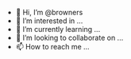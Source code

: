 - 👋 Hi, I’m @browners
- 👀 I’m interested in ...
- 🌱 I’m currently learning ...
- 💞️ I’m looking to collaborate on ...
- 📫 How to reach me ...

<!---
browners/browners is a ✨ special ✨ repository because its `README.md` (this file) appears on your GitHub profile.
You can click the Preview link to take a look at your changes.
--->
